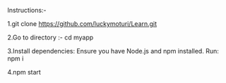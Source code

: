 Instructions:-

1.git clone https://github.com/luckymoturi/Learn.git

2.Go to directory :- cd myapp

3.Install dependencies: Ensure you have Node.js and npm installed. Run: npm i

4.npm start



